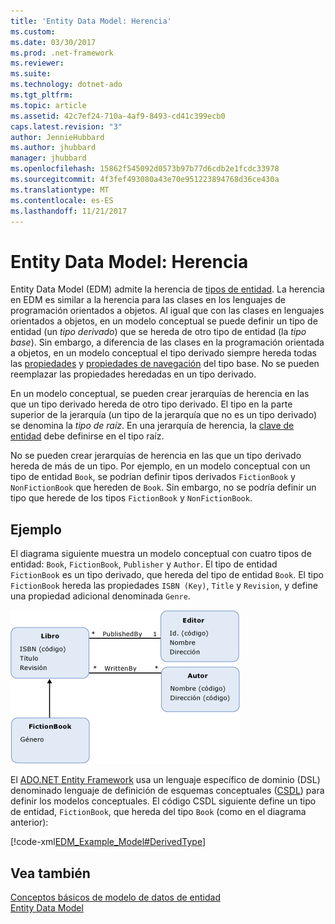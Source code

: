 ```yaml
---
title: 'Entity Data Model: Herencia'
ms.custom: 
ms.date: 03/30/2017
ms.prod: .net-framework
ms.reviewer: 
ms.suite: 
ms.technology: dotnet-ado
ms.tgt_pltfrm: 
ms.topic: article
ms.assetid: 42c7ef24-710a-4af9-8493-cd41c399ecb0
caps.latest.revision: "3"
author: JennieHubbard
ms.author: jhubbard
manager: jhubbard
ms.openlocfilehash: 15862f545092d0573b97b77d6cdb2e1fcdc33978
ms.sourcegitcommit: 4f3fef493080a43e70e951223894768d36ce430a
ms.translationtype: MT
ms.contentlocale: es-ES
ms.lasthandoff: 11/21/2017
---
```

# <a name="entity-data-model-inheritance"></a>Entity Data Model: Herencia
Entity Data Model (EDM) admite la herencia de [tipos de entidad](../../../../docs/framework/data/adonet/entity-type.md). La herencia en EDM es similar a la herencia para las clases en los lenguajes de programación orientados a objetos. Al igual que con las clases en lenguajes orientados a objetos, en un modelo conceptual se puede definir un tipo de entidad (un *tipo derivado*) que se hereda de otro tipo de entidad (la *tipo base*). Sin embargo, a diferencia de las clases en la programación orientada a objetos, en un modelo conceptual el tipo derivado siempre hereda todas las [propiedades](../../../../docs/framework/data/adonet/property.md) y [propiedades de navegación](../../../../docs/framework/data/adonet/navigation-property.md) del tipo base. No se pueden reemplazar las propiedades heredadas en un tipo derivado.  
  
 En un modelo conceptual, se pueden crear jerarquías de herencia en las que un tipo derivado hereda de otro tipo derivado. El tipo en la parte superior de la jerarquía (un tipo de la jerarquía que no es un tipo derivado) se denomina la *tipo de raíz*. En una jerarquía de herencia, la [clave de entidad](../../../../docs/framework/data/adonet/entity-key.md) debe definirse en el tipo raíz.  
  
 No se pueden crear jerarquías de herencia en las que un tipo derivado hereda de más de un tipo. Por ejemplo, en un modelo conceptual con un tipo de entidad `Book`, se podrían definir tipos derivados `FictionBook` y `NonFictionBook` que hereden de `Book`. Sin embargo, no se podría definir un tipo que herede de los tipos `FictionBook` y `NonFictionBook`.  
  
## <a name="example"></a>Ejemplo  
 El diagrama siguiente muestra un modelo conceptual con cuatro tipos de entidad: `Book`, `FictionBook`, `Publisher` y `Author`. El tipo de entidad `FictionBook` es un tipo derivado, que hereda del tipo de entidad `Book`. El tipo `FictionBook` hereda las propiedades `ISBN (Key)`, `Title` y `Revision`, y define una propiedad adicional denominada `Genre`.  
  
 ![Herencia](../../../../docs/framework/data/adonet/media/inheritanceexample.gif "InheritanceExample")  
  
 El [ADO.NET Entity Framework](../../../../docs/framework/data/adonet/ef/index.md) usa un lenguaje específico de dominio (DSL) denominado lenguaje de definición de esquemas conceptuales ([CSDL](../../../../docs/framework/data/adonet/ef/language-reference/csdl-specification.md)) para definir los modelos conceptuales. El código CSDL siguiente define un tipo de entidad, `FictionBook`, que hereda del tipo `Book` (como en el diagrama anterior):  
  
 [!code-xml[EDM_Example_Model#DerivedType](../../../../samples/snippets/xml/VS_Snippets_Data/edm_example_model/xml/books5.edmx#derivedtype)]  
  
## <a name="see-also"></a>Vea también  
 [Conceptos básicos de modelo de datos de entidad](../../../../docs/framework/data/adonet/entity-data-model-key-concepts.md)  
 [Entity Data Model](../../../../docs/framework/data/adonet/entity-data-model.md)
